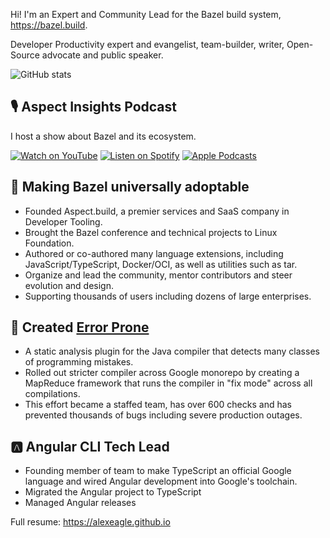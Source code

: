 Hi! I'm an Expert and Community Lead for the Bazel build system, https://bazel.build.

Developer Productivity expert and evangelist, team-builder, writer, Open-Source advocate and public speaker.

![GitHub stats](https://github-readme-stats.vercel.app/api?username=alexeagle&show_icons=true&count_private=true)

## 🎙️ Aspect Insights Podcast

I host a show about Bazel and its ecosystem.

[![Watch on YouTube](https://img.shields.io/badge/YouTube-FF0000?style=for-the-badge&logo=youtube&logoColor=white)](https://www.youtube.com/playlist?list=PLLU28e_DRwdtpojOqWM5UeFyxad7m9gCF)
[![Listen on Spotify](https://img.shields.io/badge/Spotify-1ED760?style=for-the-badge&logo=spotify&logoColor=white)](https://open.spotify.com/show/00scj8eaBhgi08eJEe7MSf)
[![Apple Podcasts](https://img.shields.io/badge/Apple%20Podcasts-9933CC?style=for-the-badge&logo=applepodcasts&logoColor=white)](https://podcasts.apple.com/us/podcast/aspect-insights/id1765600258)

## 🥬 Making Bazel universally adoptable

- Founded Aspect.build, a premier services and SaaS company in Developer Tooling.
- Brought the Bazel conference and technical projects to Linux Foundation.
- Authored or co-authored many language extensions, including JavaScript/TypeScript, Docker/OCI, as well as utilities such as tar.
- Organize and lead the community, mentor contributors and steer evolution and design.
- Supporting thousands of users including dozens of large enterprises.

## 🐛 Created [Error Prone](https://errorprone.info)

- A static analysis plugin for the Java compiler that detects many classes of programming mistakes.
- Rolled out stricter compiler across Google monorepo by creating a MapReduce framework that runs the compiler in "fix mode" across all compilations.
- This effort became a staffed team, has over 600 checks and has prevented thousands of bugs including severe production outages.

## 🅰️ Angular CLI Tech Lead

- Founding member of team to make TypeScript an official Google language and wired Angular development into Google's toolchain.
- Migrated the Angular project to TypeScript
- Managed Angular releases

Full resume: https://alexeagle.github.io
